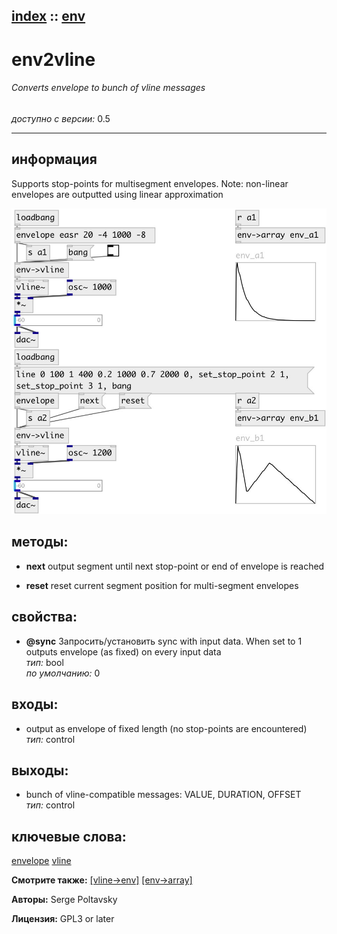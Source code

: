 [index](index.html) :: [env](category_env.html)
---

# env2vline

###### Converts envelope to bunch of vline messages

*доступно с версии:* 0.5

---


## информация
Supports stop-points for multisegment envelopes. Note: non-linear envelopes are outputted using linear approximation


[![example](../examples/img/env2vline.jpg)](../examples/pd/env2vline.pd)





## методы:

* **next**
output segment until next stop-point or end of envelope is reached<br>

* **reset**
reset current segment position for multi-segment envelopes<br>




## свойства:

* **@sync** 
Запросить/установить sync with input data. When set to 1 outputs envelope (as fixed) on every input
data<br>
_тип:_ bool<br>
_по умолчанию:_ 0<br>



## входы:

* output as envelope of fixed length (no stop-points are encountered)<br>
_тип:_ control



## выходы:

* bunch of vline-compatible messages: VALUE, DURATION, OFFSET<br>
_тип:_ control



## ключевые слова:

[envelope](keywords/envelope.html)
[vline](keywords/vline.html)



**Смотрите также:**
[\[vline-&gt;env\]](vline-%3Eenv.html)
[\[env-&gt;array\]](env-%3Earray.html)




**Авторы:** Serge Poltavsky




**Лицензия:** GPL3 or later





